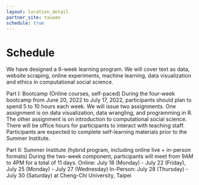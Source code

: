 ```yaml
---
layout: location_detail
partner_site: taiwan
schedule: true
---
```


# Schedule

We have designed a 6-week learning program. We will cover text as data, website scraping, online experiments, machine learning, data visualization and ethics in computational social science.

Part I: Bootcamp (Online courses, self-paced)
During the four-week bootcamp from June 20, 2022 to July 17, 2022, participants should plan to spend 5 to 10 hours each week. We will issue two assignments. One assignment is on data visualization, data wrangling, and programming in R. The other assignment is on introduction to computational social science. There will be office hours for participants to interact with teaching staff. Participants are expected to complete self-learning materials prior to the Summer Institute. 

Part II: Summer Institute (hybrid program, including online live + in-person formats)
During the two-week component, participants will meet from 9AM to 4PM for a total of 11 days. 
Online: July 18 (Monday) - July 22 (Friday), July 25 (Monday) - July 27 (Wednesday)
In-Person: July 28 (Thursday) - July 30 (Saturday) at Cheng-Chi University, Taipei

